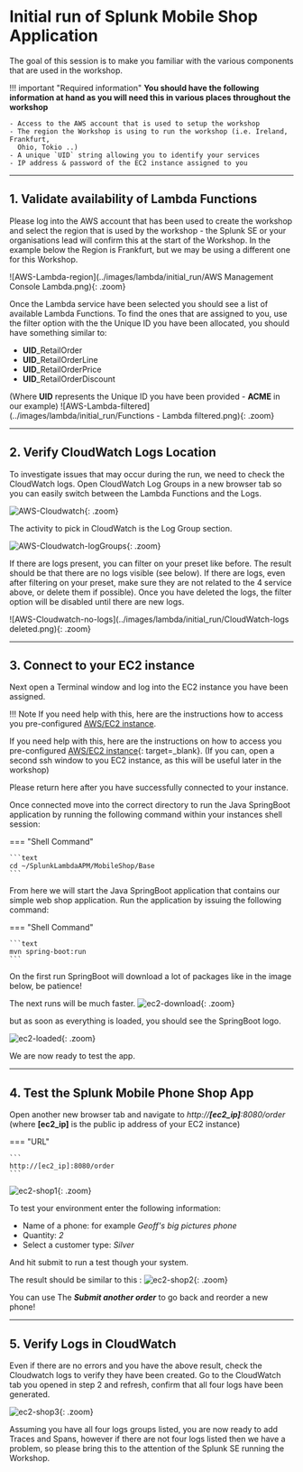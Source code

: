 # Initial run of Splunk Mobile Shop Application 

The goal of this session is to make you familiar with the various components that are used in the workshop.

!!! important "Required information"
    **You should have the following information at hand as you will need this in various places throughout the workshop**

    - Access to the AWS account that is used to setup the workshop
    - The region the Workshop is using to run the workshop (i.e. Ireland, Frankfurt,
      Ohio, Tokio ..)
    - A unique `UID` string allowing you to identify your services
    - IP address & password of the EC2 instance assigned to you

---

## 1. Validate availability of Lambda Functions

Please log into the AWS account that has been used to create the workshop and select the region that is used by the workshop - the Splunk SE or your organisations lead will confirm this at the start of the Workshop.  In the example below the Region is Frankfurt, but we may be using a different one for this Workshop.

![AWS-Lambda-region](../images/lambda/initial_run/AWS Management Console Lambda.png){: .zoom}

Once the Lambda service have been selected you should see a list of available Lambda Functions.  To find the ones that are assigned to you, use the filter option with the the Unique ID you have been allocated, you should have something similar to:

- **UID**_RetailOrder
- **UID**_RetailOrderLine
- **UID**_RetailOrderPrice
- **UID**_RetailOrderDiscount

(Where **UID**  represents the Unique ID you have been provided - **ACME** in our example)
![AWS-Lambda-filtered](../images/lambda/initial_run/Functions - Lambda filtered.png){: .zoom}

---

## 2. Verify CloudWatch Logs Location

To investigate issues that may occur during the run, we need to check the CloudWatch logs.  Open CloudWatch Log Groups in a new browser tab so you can easily switch between the Lambda Functions and the Logs.

![AWS-Cloudwatch](../images/lambda/initial_run/CloudWatch.png){: .zoom}

The activity to pick in CloudWatch is the Log Group section.

![AWS-Cloudwatch-logGroups](../images/lambda/initial_run/CloudWatch_LogGroups.png){: .zoom}

If there are logs present, you can filter on your preset like before. The result should be that there are no logs visible (see below). If there are logs, even after filtering on your preset, make sure they are not related to the 4 service above, or delete them if possible). Once you have deleted the logs, the filter option will be disabled until there are new logs.  

![AWS-Cloudwatch-no-logs](../images/lambda/initial_run/CloudWatch-logs deleted.png){: .zoom}

---

## 3. Connect to your EC2 instance

Next open a Terminal window and log into the EC2 instance you have been assigned.

!!! Note 
    If you need help with this, here are the instructions how to access you pre-configured [AWS/EC2 instance](../../../smartagent/connect-info/). 

If you need help with this, here are the instructions on how to access you pre-configured [AWS/EC2 instance](../../../smartagent/connect-info/){: target=_blank}.  (If you can, open a second ssh window to you EC2 instance, as this will be useful later in the workshop)

Please return here after you have successfully connected to your instance.

Once connected move into the correct directory to run the Java SpringBoot application by running the following command within your instances shell session:


=== "Shell Command"

    ```text
    cd ~/SplunkLambdaAPM/MobileShop/Base
    ```

From here we will start the Java SpringBoot application that contains our simple web shop application.
Run the application by issuing the following command:

=== "Shell Command"

    ```text
    mvn spring-boot:run 
    ```

On the first run SpringBoot will download a lot of packages like in the image below, be patience!

The next runs will be much faster.
![ec2-download](../images/lambda/initial_run/downloading.png){: .zoom}

but as soon as everything is loaded, you should see the SpringBoot logo.

![ec2-loaded](../images/lambda/initial_run/Springboot.png){: .zoom}

We are now ready to test the app.

---

## 4. Test the Splunk Mobile Phone Shop App

Open another new browser tab and navigate to *http://**[ec2_ip]**:8080/order* (where **[ec2_ip]** is the public ip address of your EC2 instance)

=== "URL"

    ```
    http://[ec2_ip]:8080/order
    ```

![ec2-shop1](../images/lambda/initial_run/Shop.png){: .zoom}

To test your environment enter the following information:

- Name of a phone: for example *Geoff's big pictures phone*
- Quantity:  *2*
- Select a customer type: *Silver*

And hit submit to run a test though your system.

The result should be similar to this :
![ec2-shop2](../images/lambda/initial_run/Shop-result.png){: .zoom} 
    
 You can use The ***Submit another order***  to go back and reorder a new phone!    

---

## 5. Verify Logs in CloudWatch

Even if there are no errors and you have the above result, check the Cloudwatch logs to verify they have been created.
Go to the CloudWatch tab you opened in step 2 and refresh, confirm that all four logs have been generated.

![ec2-shop3](../images/lambda/initial_run/CloudWatchLogs-created.png){: .zoom}

Assuming you have all four logs groups listed, you are now ready to add Traces and Spans, however if there are not four logs listed then we have a problem, so please bring this to the attention of the Splunk SE running the Workshop.
